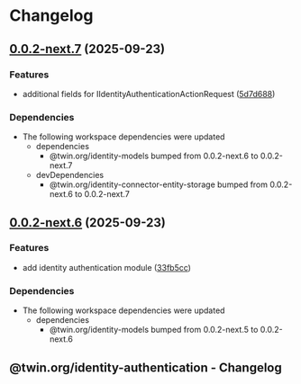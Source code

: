 # Changelog

## [0.0.2-next.7](https://github.com/twinfoundation/identity/compare/identity-authentication-v0.0.2-next.6...identity-authentication-v0.0.2-next.7) (2025-09-23)


### Features

* additional fields for IIdentityAuthenticationActionRequest ([5d7d688](https://github.com/twinfoundation/identity/commit/5d7d688f370978cd7287ce0e98dd8da82800b7ea))


### Dependencies

* The following workspace dependencies were updated
  * dependencies
    * @twin.org/identity-models bumped from 0.0.2-next.6 to 0.0.2-next.7
  * devDependencies
    * @twin.org/identity-connector-entity-storage bumped from 0.0.2-next.6 to 0.0.2-next.7

## [0.0.2-next.6](https://github.com/twinfoundation/identity/compare/identity-authentication-v0.0.2-next.5...identity-authentication-v0.0.2-next.6) (2025-09-23)


### Features

* add identity authentication module ([33fb5cc](https://github.com/twinfoundation/identity/commit/33fb5cc409ff11aba273b13c8d83724b0b0daa53))


### Dependencies

* The following workspace dependencies were updated
  * dependencies
    * @twin.org/identity-models bumped from 0.0.2-next.5 to 0.0.2-next.6

## @twin.org/identity-authentication - Changelog
